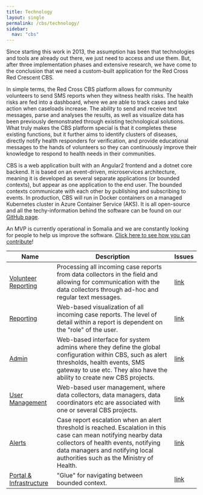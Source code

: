 ```yaml
---
title: Technology
layout: single
permalink: /cbs/technology/
sidebar:
  nav: "cbs"
---
```


Since starting this work in 2013, the assumption has been that technologies and tools are already out there, we just need to access and use them. But, after three implementation phases and extensive research, we have come to the conclusion that we need a custom-built application for the Red Cross Red Crescent CBS.

In simple terms, the Red Cross CBS platform allows for community volunteers to send SMS reports when they witness health risks. The health risks are fed into a dashboard, where we are able to track cases and take action when caseloads increase. The ability to send and receive text messages, parse and analyses the results, as well as visualize data has been previously demonstrated through existing technological solutions.  What truly makes the CBS platform special is that it completes these existing functions, but it further aims to identify clusters of diseases, directly notify health responders for verification, and provide educational messages to the hands of volunteers so they can continuously improve their knowledge to respond to health needs in their communities. 

CBS is a web application built with an Angular2 frontend and a dotnet core backend. It is based on an event-driven, microservices architecture, meaning it is developed as several separate applications (or bounded contexts), but appear as one application to the end user. The bounded contexts communicate with each other by publishing and subscribing to events. In production, CBS will run in Docker containers on a managed Kubernetes cluster in Azure Container Service (AKS). It is all open-source and all the techy-information behind the software can be found on our [GitHub page](https://github.com/IFRCGo/cbs).

An MVP is currently operational in Somalia and we are constantly looking for people to help us improve the software. [Click here to see how you can contribute](https://cbsrc.org/gettingstarted/)!

| Name | Description | Issues |
|---|---|---|
| [Volunteer Reporting](https://github.com/IFRCGo/cbs/blob/master/Documentation/Projects/Volunteer%20Reporting/index.md) | Processing all incoming case reports from data collectors in the field and allowing for communication with the data collectors through ad-hoc and regular text messages. | [link](https://github.com/IFRCGo/cbs/projects/4) |
| [Reporting](https://github.com/IFRCGo/cbs/blob/master/Documentation/Projects/Reporting/index.md) | Web-based visualization of all incoming case reports. The level of detail within a report is dependent on the "role" of the user. | [link](https://github.com/IFRCGo/cbs/projects/5) |
| [Admin](https://github.com/IFRCGo/cbs/blob/master/Documentation/Projects/Admin/index.md) | Web-based interface for system admins where they define the global configuration within CBS, such as alert thresholds, health events, SMS gateway to use etc. They also have the ability to create new CBS projects. | [link](https://github.com/IFRCGo/cbs/projects/1) |
| [User Management](https://github.com/IFRCGo/cbs/blob/master/Documentation/Projects/User%20Management/index.md) | Web-based user management, where data collectors, data managers, data coordinators etc are associated with one or several CBS projects. | [link](https://github.com/IFRCGo/cbs/projects/2) |
| [Alerts](https://github.com/IFRCGo/cbs/blob/master/Documentation/Projects/Alerts/index.md) | Case report escalation when an alert threshold is reached. Escalation in this case can mean notifying nearby data collectors of health events, notifying data managers and notifying local authorities such as the Ministry of Health. | [link](https://github.com/IFRCGo/cbs/projects/6) |
| [Portal & Infrastructure](https://github.com/IFRCGo/cbs/blob/master/Documentation/Projects/Portal/index.md) | "Glue" for navigating between bounded context. | [link](https://github.com/IFRCGo/cbs/projects/15) |
